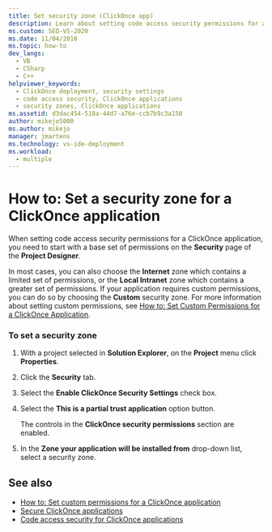 ```yaml
---
title: Set security zone (ClickOnce app)
description: Learn about setting code access security permissions for a ClickOnce application, which begins with a base set of permissions in the Project Designer.
ms.custom: SEO-VS-2020
ms.date: 11/04/2016
ms.topic: how-to
dev_langs: 
  - VB
  - CSharp
  - C++
helpviewer_keywords: 
  - ClickOnce deployment, security settings
  - code access security, ClickOnce applications
  - security zones, ClickOnce applications
ms.assetid: d3dac454-518a-44d7-a76e-ccb7b9c3a150
author: mikejo5000
ms.author: mikejo
manager: jmartens
ms.technology: vs-ide-deployment
ms.workload: 
  - multiple
---
```

# How to: Set a security zone for a ClickOnce application
When setting code access security permissions for a ClickOnce application, you need to start with a base set of permissions on the **Security** page of the **Project Designer**.

 In most cases, you can also choose the **Internet** zone which contains a limited set of permissions, or the **Local Intranet** zone which contains a greater set of permissions. If your application requires custom permissions, you can do so by choosing the **Custom** security zone. For more information about setting custom permissions, see [How to: Set Custom Permissions for a ClickOnce Application](../deployment/how-to-set-custom-permissions-for-a-clickonce-application.md).

### To set a security zone

1. With a project selected in **Solution Explorer**, on the **Project** menu click **Properties**.

2. Click the **Security** tab.

3. Select the **Enable ClickOnce Security Settings** check box.

4. Select the **This is a partial trust application** option button.

     The controls in the **ClickOnce security permissions** section are enabled.

5. In the **Zone your application will be installed from** drop-down list, select a security zone.

## See also
- [How to: Set custom permissions for a ClickOnce application](../deployment/how-to-set-custom-permissions-for-a-clickonce-application.md)
- [Secure ClickOnce applications](../deployment/securing-clickonce-applications.md)
- [Code access security for ClickOnce applications](../deployment/code-access-security-for-clickonce-applications.md)

